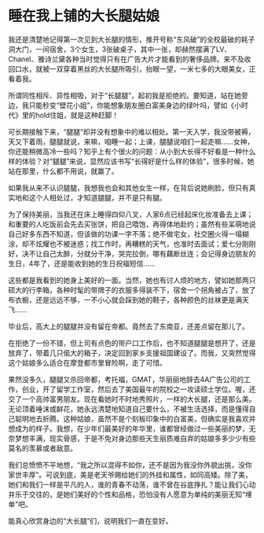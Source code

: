 # 睡在我上铺的大长腿姑娘

我还是清楚地记得第一次见到大长腿的情形，推开号称“东风破”的全校最破的耗子洞大门，一间宿舍，3个女生，3张破桌子，其中一张，却赫然摆满了LV、Chanel、雅诗兰黛各种当时觉得只有在广告大片才能看到的奢侈品牌。来不及收回口水，就被一双穿着黑丝的大长腿所吸引，抬眼一望，一米七多的大眼美女，正看着我。 

所谓同性相斥、异性相吸，对于“长腿腿”，起初我是拒绝的。要知道，站在她旁边，我只能秒变“壁花小姐”，你能想象朋友圈白富美身边的绿叶吗，譬如《小时代》里的hold住姐，就是这种赶脚！ 

可长期接触下来，“腿腿”却并没有想象中的难以相处。第一天入学，我没带被褥，天又下着雨，腿腿就说，来嘛，咱睡一起；上课，腿腿说咱们一起走嘛……女神，你还能稍微高冷一些吗？知乎上有个很火的问题：从小到大长得不好看是一种什么样的体验？对“腿腿”来说，显然应该书写“长得好是什么样的体验”，很多时候，她站在那里，什么都不用说，就赢了。 

如果我从来不认识腿腿，我想我也会和其他女生一样，在背后说她刷脸，但只有真实地和这个人相处过，才知道腿腿，并不是只有腿。 

为了保持美丽，当我还在床上睡得四仰八叉，人家6点已经起床化妆准备去上课；和重要的人吃饭前会先去买张饼，把自己喂饱，再得体地赴约；虽然有些呆萌地说自己好多东西不知道，但该做的功课一字不落；绝不做宅女，社交圈火得一塌糊涂，却不炫耀也不被迷惑；找工作时，再糟糕的天气，也准时去面试；爱七分刚刚好，决不让自己太醉，分就分干净，哭完拉倒，哪有藕断丝连；会记得身边朋友的生日，4年了，还是能收到她的生日祝福短信…… 

这些都是我看到的她身上美好的一面。当然，她也有讨人烦的地方，譬如她那两只硕大的行李箱，各种时髦的带牌子的衣服多得装不下，宿舍一个拐角被占了，放了布衣橱，还是远远不够，一不小心就会踩到她的鞋子，各种颜色的丝袜更是满天飞…… 

毕业后，高大上的腿腿并没有留在帝都。竟然去了东南亚，还差点留在那儿了。 

在拒绝了一份不错，但上司有点色的带户口工作后，也不知道腿腿是想开了，还是放弃了，带着几只偌大的箱子，决定回到家乡支援祖国建设了。而我，又突然觉得这个姑娘多么适合在摩登都市里冒险啊，走了可惜。 

果然没多久，腿腿又杀回帝都，考托福，GMAT，华丽丽地辞去4A广告公司的工作，创业，开了留学工作室，然后去了美国最牛的院校之一攻读硕士学位。喔，还交了一个高帅富男朋友。现在看她时不时地秀照片，一样的大长腿，还是那么美。无论顶着唾沫或鲜花，她永远清楚地知道自己要什么，不被生活选择，而是懂得自己聪明地去折腾。这种姑娘，虽然不是个刻板印象中的白富美，但确实是我喜欢并想成为的样子。我想，在少年们最美好的年华里，谁都曾经做过一些美丽的梦，无奈梦想丰满，现实骨感，于是不免对身边那些天生丽质难自弃的姑娘多多少少有些莫名的羡慕或者敌意。 

我们总愤愤不平地想，“我之所以混得不如你，还不是因为我没你外貌出挑，没你家世丰厚”。可说到底，美是老天爷赐给她们的外挂和属性，如同高矮。除了美，她们和我们一样是平凡的人，谁的青春不动荡，谁不曾在谷底挣扎？能让我们心动并乐于交往的，是她们美好的个性和品格，恐怕没有人愿意为单纯的美丽无知“埋单”吧。 

能真心欣赏身边的“大长腿”们，说明我们一直在变好。